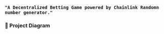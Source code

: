 ### ```"A Decentralized Betting Game powered by Chainlink Randomn number generator."```

### 🔧 Project Diagram

